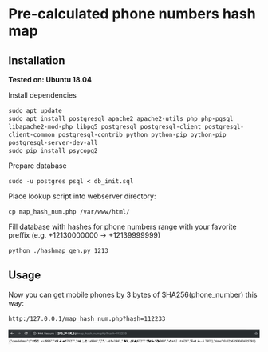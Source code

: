 # Pre-calculated phone numbers hash map 

## Installation

**Tested on: Ubuntu 18.04**

Install dependencies

```
sudo apt update
sudo apt install postgresql apache2 apache2-utils php php-pgsql libapache2-mod-php libpq5 postgresql postgresql-client postgresql-client-common postgresql-contrib python python-pip python-pip postgresql-server-dev-all
sudo pip install psycopg2
```


Prepare database

```
sudo -u postgres psql < db_init.sql
```

Place lookup script into webserver directory:

```
cp map_hash_num.php /var/www/html/
```


Fill database with hashes for phone numbers range with your favorite preffix (e.g. +12130000000 -> +12139999999)

```
python ./hashmap_gen.py 1213
```

## Usage

Now you can get mobile phones by 3 bytes of SHA256(phone_number) this way:

```
http:/127.0.0.1/map_hash_num.php?hash=112233
```  

![ph_candidates](img/hash_api.png) 